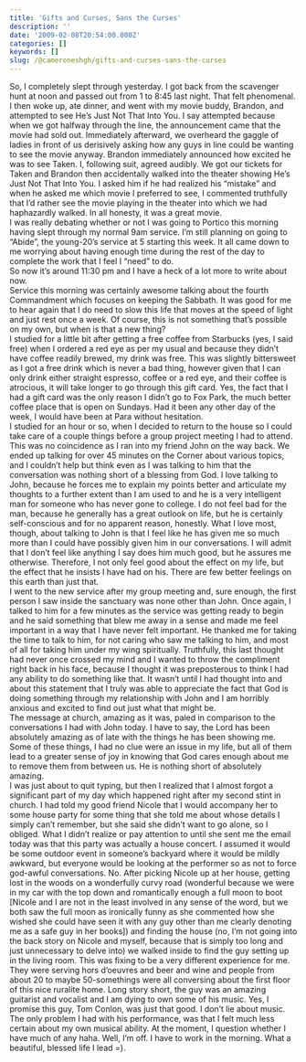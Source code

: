 ```yaml
---
title: 'Gifts and Curses, Sans the Curses'
description: ''
date: '2009-02-08T20:54:00.000Z'
categories: []
keywords: []
slug: /@cameroneshgh/gifts-and-curses-sans-the-curses
---
```


So, I completely slept through yesterday. I got back from the scavenger hunt at noon and passed out from 1 to 8:45 last night. That felt phenomenal. I then woke up, ate dinner, and went with my movie buddy, Brandon, and attempted to see He’s Just Not That Into You. I say attempted because when we got halfway through the line, the announcement came that the movie had sold out. Immediately afterward, we overheard the gaggle of ladies in front of us derisively asking how any guys in line could be wanting to see the movie anyway. Brandon immediately announced how excited he was to see Taken. I, following suit, agreed audibly. We got our tickets for Taken and Brandon then accidentally walked into the theater showing He’s Just Not That Into You. I asked him if he had realized his “mistake” and when he asked me which movie I preferred to see, I commented truthfully that I’d rather see the movie playing in the theater into which we had haphazardly walked. In all honesty, it was a great movie.  
I was really debating whether or not I was going to Portico this morning having slept through my normal 9am service. I’m still planning on going to “Abide”, the young-20’s service at 5 starting this week. It all came down to me worrying about having enough time during the rest of the day to complete the work that I feel I “need” to do.  
So now it’s around 11:30 pm and I have a heck of a lot more to write about now.  
Service this morning was certainly awesome talking about the fourth Commandment which focuses on keeping the Sabbath. It was good for me to hear again that I do need to slow this life that moves at the speed of light and just rest once a week. Of course, this is not something that’s possible on my own, but when is that a new thing?  
I studied for a little bit after getting a free coffee from Starbucks (yes, I said free) when I ordered a red eye as per my usual and because they didn’t have coffee readily brewed, my drink was free. This was slightly bittersweet as I got a free drink which is never a bad thing, however given that I can only drink either straight espresso, coffee or a red eye, and their coffee is atrocious, it will take longer to go through this gift card. Yes, the fact that I had a gift card was the only reason I didn’t go to Fox Park, the much better coffee place that is open on Sundays. Had it been any other day of the week, I would have been at Para without hesitation.  
I studied for an hour or so, when I decided to return to the house so I could take care of a couple things before a group project meeting I had to attend. This was no coincidence as I ran into my friend John on the way back. We ended up talking for over 45 minutes on the Corner about various topics, and I couldn’t help but think even as I was talking to him that the conversation was nothing short of a blessing from God. I love talking to John, because he forces me to explain my points better and articulate my thoughts to a further extent than I am used to and he is a very intelligent man for someone who has never gone to college. I do not feel bad for the man, because he generally has a great outlook on life, but he is certainly self-conscious and for no apparent reason, honestly. What I love most, though, about talking to John is that I feel like he has given me so much more than I could have possibly given him in our conversations. I will admit that I don’t feel like anything I say does him much good, but he assures me otherwise. Therefore, I not only feel good about the effect on my life, but the effect that he insists I have had on his. There are few better feelings on this earth than just that.  
I went to the new service after my group meeting and, sure enough, the first person I saw inside the sanctuary was none other than John. Once again, I talked to him for a few minutes as the service was getting ready to begin and he said something that blew me away in a sense and made me feel important in a way that I have never felt important. He thanked me for taking the time to talk to him, for not caring who saw me talking to him, and most of all for taking him under my wing spiritually. Truthfully, this last thought had never once crossed my mind and I wanted to throw the compliment right back in his face, because I thought it was preposterous to think I had any ability to do something like that. It wasn’t until I had thought into and about this statement that I truly was able to appreciate the fact that God is doing something through my relationship with John and I am horribly anxious and excited to find out just what that might be.  
The message at church, amazing as it was, paled in comparison to the conversations I had with John today. I have to say, the Lord has been absolutely amazing as of late with the things he has been showing me. Some of these things, I had no clue were an issue in my life, but all of them lead to a greater sense of joy in knowing that God cares enough about me to remove them from between us. He is nothing short of absolutely amazing.  
I was just about to quit typing, but then I realized that I almost forgot a significant part of my day which happened right after my second stint in church. I had told my good friend Nicole that I would accompany her to some house party for some thing that she told me about whose details I simply can’t remember, but she said she didn’t want to go alone, so I obliged. What I didn’t realize or pay attention to until she sent me the email today was that this party was actually a house concert. I assumed it would be some outdoor event in someone’s backyard where it would be mildly awkward, but everyone would be looking at the performer so as not to force god-awful conversations. No. After picking Nicole up at her house, getting lost in the woods on a wonderfully curvy road (wonderful because we were in my car with the top down and romantically enough a full moon to boot \[Nicole and I are not in the least involved in any sense of the word, but we both saw the full moon as ironically funny as she commented how she wished she could have seen it with any guy other than me clearly denoting me as a safe guy in her books\]) and finding the house (no, I’m not going into the back story on Nicole and myself, because that is simply too long and just unnecessary to delve into) we walked inside to find the guy setting up in the living room. This was fixing to be a very different experience for me. They were serving hors d’oeuvres and beer and wine and people from about 20 to maybe 50-somethings were all conversing about the first floor of this nice ruralite home. Long story short, the guy was an amazing guitarist and vocalist and I am dying to own some of his music. Yes, I promise this guy, Tom Conlon, was just that good. I don’t lie about music. The only problem I had with his performance, was that I felt much less certain about my own musical ability. At the moment, I question whether I have much of any haha. Well, I’m off. I have to work in the morning. What a beautiful, blessed life I lead =).